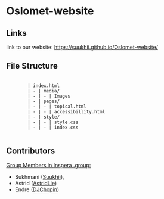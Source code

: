 # Oslomet-website

## Links 

link to our website: https://suukhii.github.io/Oslomet-website/ 

<h2>
    File Structure
</h2>
<pre>
    <code class="has-line-data" data-line-start="2" data-line-end="10" class="language-sh">
        | index.html
        | - | media/
        | - | - | Images
        | - | pages/
        | - | - | topical.html
        | - | - | accessibillity.html
        | - | style/
        | - | - | style.css
        | - | - | index.css
    </code>
</pre>

<h2>


## Contributors

<div>
        <u>Group Members in <a href="inspera">Inspera .group</a>:</u> 
        <ul>
            <li>Sukhmani (<a href="https://github.com/Suukhii">Suukhii</a>), </li>
            <li>Astrid (<a href="https://github.com/AstridLie">AstridLie</a>) </li>
            <li>Endre (<a href="https://github.com/DJChopin">DJChopin</a>) </li>
        </ul>    
    </div>


